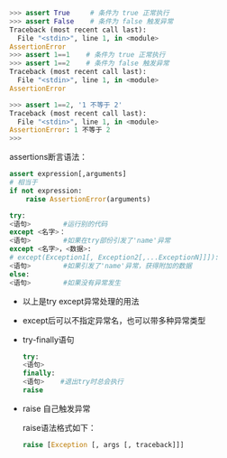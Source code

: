 ```python
>>> assert True     # 条件为 true 正常执行
>>> assert False    # 条件为 false 触发异常
Traceback (most recent call last):
  File "<stdin>", line 1, in <module>
AssertionError
>>> assert 1==1    # 条件为 true 正常执行
>>> assert 1==2    # 条件为 false 触发异常
Traceback (most recent call last):
  File "<stdin>", line 1, in <module>
AssertionError

>>> assert 1==2, '1 不等于 2'
Traceback (most recent call last):
  File "<stdin>", line 1, in <module>
AssertionError: 1 不等于 2
>>>
```

assertions断言语法：

```python
assert expression[,arguments]
# 相当于
if not expression:
    raise AssertionError(arguments)
```

```python
try:
<语句>        #运行别的代码
except <名字>：
<语句>        #如果在try部份引发了'name'异常
except <名字>，<数据>:
# except(Exception1[, Exception2[,...ExceptionN]]]):
<语句>        #如果引发了'name'异常，获得附加的数据
else:
<语句>        #如果没有异常发生
```

- 以上是try except异常处理的用法

- except后可以不指定异常名，也可以带多种异常类型

- try-finally语句

  ```python
  try:
  <语句>
  finally:
  <语句>    #退出try时总会执行
  raise
  ```

- raise 自己触发异常

  raise语法格式如下：

  ```python
  raise [Exception [, args [, traceback]]]
  ```

